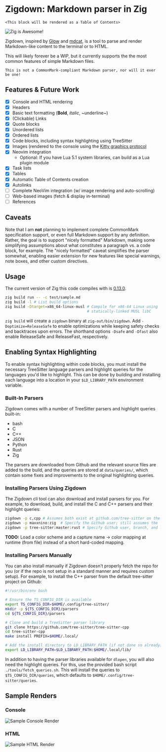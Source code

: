 # Zigdown: Markdown parser in Zig

```{toctree}
<This block will be rendered as a Table of Contents>
```

![Zig is Awesome!](test/zig-zero.png)

Zigdown, inspired by [Glow](https://github.com/charmbracelet/glow) and
[mdcat](https://github.com/swsnr/mdcat), is a tool to parse and render Markdown-like content to the
terminal or to HTML.

This will likely forever be a WIP, but it currently supports the the most common features of simple
Markdown files.

```{warning}
This is not a CommonMark-compliant Markdown parser, nor will it ever be one!
```

## Features & Future Work

- [x] Console and HTML rendering
- [x] Headers
- [x] Basic text formatting (**Bold**, _italic_, ~underline~)
- [x] (Clickable) Links
- [x] Quote blocks
- [x] Unordered lists
- [x] Ordered lists
- [x] Code blocks, including syntax highlighting using TreeSitter
- [x] Images (rendered to the console using the
  [Kitty graphics protocol](https://sw.kovidgoyal.net/kitty/graphics-protocol/)
- [x] Neovim integration
  - Optional: If you have Lua 5.1 system libraries, can build as a Lua plugin module
- [x] Task lists
- [x] Tables
- [x] Automatic Table of Contents creation
- [x] Autolinks
- [ ] Complete NeoVim integration (w/ image rendering and auto-scrolling)
- [ ] Web-based images (fetch & display in-terminal)
- [ ] References

## Caveats

Note that I am **not** planning to implement complete CommonMark specification support, or even full
Markdown support by any definition. Rather, the goal is to support "nicely formatted" Markdown,
making some simplifying assumptions about what constitutes a paragraph vs. a code block, for
example. The "nicely formatted" caveat simplifies the parser somewhat, enabling easier extension for
new features like special warnings, note boxes, and other custom directives.

## Usage

The current version of Zig this code compiles with is
[0.13.0](https://ziglang.org/builds/zig-linux-x86_64-0.13.0.tar.xz).

```bash
zig build run -- -c test/sample.md
zig build -l # List build options
zig build -Dtarget=x86_64-linux-musl # Compile for x86-64 Linux using
                                     # statically-linked MUSL libC
```

`zig build` will create a `zigdown` binary at `zig-out/bin/zigdown`. Add `-Doptimize=ReleaseSafe` to
enable optimizations while keeping safety checks and backtraces upon errors. The shorthand options
`-Dsafe` and `-Dfast` also enable ReleaseSafe and ReleaseFast, respectively.

## Enabling Syntax Highlighting

To enable syntax highlighting within code blocks, you must install the necessary TreeSitter language
parsers and highlight queries for the languages you'd like to highlight. This can be done by
building and installing each language into a location in your `$LD_LIBRARY_PATH` environment
variable.

### Built-In Parsers

Zigdown comes with a number of TreeSitter parsers and highlight queries built-in:

- bash
- C
- C++
- JSON
- Python
- Rust
- Zig

The parsers are downloaded from Github and the relevant source files are added to the build, and the
queries are stored at `data/queries/`, which contain some fixes and improvements to the original
highlighting queries.

### Installing Parsers Using Zigdown

The Zigdown cli tool can also download and install parsers for you. For example, to download, build,
and install the C and C++ parsers and their highlight queries:

```bash
zigdown -p c,cpp # Assumes both exist at github.com/tree-sitter on the 'master' branch
zigdown -p maxxnino:zig  # Specify the Github user; still assumes the 'master' branch
zigdown -p tree-sitter:master:rust # Specify Github user, branch, and language
```

**TODO:** Load a color scheme and a capture name -> color mapping at runtime (from file) instead of
a short hard-coded mapping.

### Installing Parsers Manually

You can also install manually if Zigdown doesn't properly fetch the repo for you (or if the repo is
not setup in a standard manner and requires custom setup). For example, to install the C++ parser
from the default tree-sitter project on Github:

```bash
#!/usr/bin/env bash

# Ensure the TS_CONFIG_DIR is available
export TS_CONFIG_DIR=$HOME/.config/tree-sitter/
mkdir -p ${TS_CONFIG_DIR}/parsers
cd ${TS_CONFIG_DIR}/parsers

# Clone and build a TreeSitter parser library
git clone https://github.com/tree-sitter/tree-sitter-cpp
cd tree-sitter-cpp
make install PREFIX=$HOME/.local/

# Add the install directory to LD_LIBRARY_PATH (if not done so already)
export LD_LIBRARY_PATH=$LD_LIBRARY_PATH:$HOME/.local/lib/
```

In addition to having the parser libraries available for `dlopen`, you will also need the highlight
queries. For this, use the provided bash script `./tools/fetch_queries.sh`. This will install the
queries to `$TS_CONFIG_DIR/queries`, which defaults to `$HOME/.config/tree-sitter/queries`.

## Sample Renders

### Console

![Sample Console Render](sample-render.png)

### HTML

![Sample HTML Render](sample-render-html.png)
